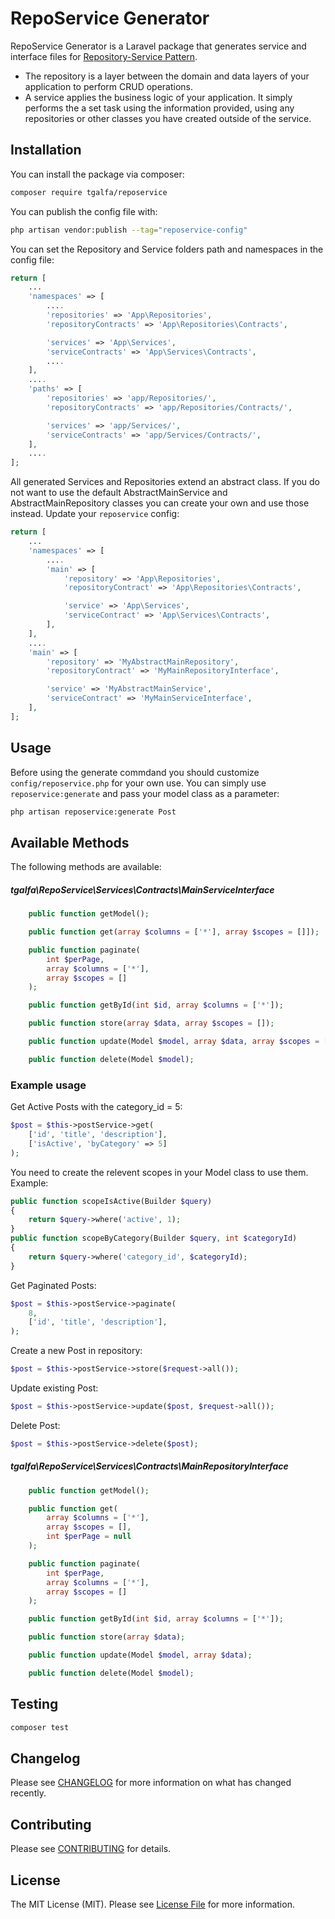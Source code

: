 
# RepoService Generator

RepoService Generator is a Laravel package that generates service and interface files for [Repository-Service Pattern](https://www.vodovnik.com/2015/08/26/repository-and-services-pattern-in-a-multilayered-architecture/).

- The repository is a layer between the domain and data layers of your application to perform CRUD operations.
- A service applies the business logic of your application. It simply performs the a set task using the information provided, using any repositories or other classes you have created outside of the service.

## Installation

You can install the package via composer:

```bash
composer require tgalfa/reposervice
```

You can publish the config file with:
```bash
php artisan vendor:publish --tag="reposervice-config"
```

You can set the Repository and Service folders path and namespaces in the config file:

```php
return [
    ...
    'namespaces' => [
        ....
        'repositories' => 'App\Repositories',
        'repositoryContracts' => 'App\Repositories\Contracts',

        'services' => 'App\Services',
        'serviceContracts' => 'App\Services\Contracts',
        ....
    ],
    ....
    'paths' => [
        'repositories' => 'app/Repositories/',
        'repositoryContracts' => 'app/Repositories/Contracts/',

        'services' => 'app/Services/',
        'serviceContracts' => 'app/Services/Contracts/',
    ],
    ....
];
```
All generated Services and Repositories extend an abstract class.
If you do not want to use the default AbstractMainService and AbstractMainRepository classes you can create your own and use those instead. Update your `reposervice` config:

```php
return [
    ...
    'namespaces' => [
        ....
        'main' => [
            'repository' => 'App\Repositories',
            'repositoryContract' => 'App\Repositories\Contracts',

            'service' => 'App\Services',
            'serviceContract' => 'App\Services\Contracts',
        ],
    ],
    ....
    'main' => [
        'repository' => 'MyAbstractMainRepository',
        'repositoryContract' => 'MyMainRepositoryInterface',

        'service' => 'MyAbstractMainService',
        'serviceContract' => 'MyMainServiceInterface',
    ],
];
```

## Usage

Before using the generate commdand you should customize `config/reposervice.php` for your own use.
You can simply use `reposervice:generate` and pass your model class as a parameter:

``` bash
php artisan reposervice:generate Post
```

## Available Methods

The following methods are available:

##### tgalfa\RepoService\Services\Contracts\MainServiceInterface

```php
    public function getModel();

    public function get(array $columns = ['*'], array $scopes = []]);

    public function paginate(
        int $perPage,
        array $columns = ['*'],
        array $scopes = []
    );

    public function getById(int $id, array $columns = ['*']);

    public function store(array $data, array $scopes = []);

    public function update(Model $model, array $data, array $scopes = []);

    public function delete(Model $model);
```

### Example usage

Get Active Posts with the category_id = 5:
```php
$post = $this->postService->get(
    ['id', 'title', 'description'],
    ['isActive', 'byCategory' => 5]
);
```
You need to create the relevent scopes in your Model class to use them. Example:
```php
public function scopeIsActive(Builder $query)
{
    return $query->where('active', 1);
}
public function scopeByCategory(Builder $query, int $categoryId)
{
    return $query->where('category_id', $categoryId);
}
```

Get Paginated Posts:
```php
$post = $this->postService->paginate(
    8,
    ['id', 'title', 'description'],
);
```

Create a new Post in repository:
```php
$post = $this->postService->store($request->all());
```

Update existing Post:
```php
$post = $this->postService->update($post, $request->all());
```

Delete Post:
```php
$post = $this->postService->delete($post);
```

##### tgalfa\RepoService\Services\Contracts\MainRepositoryInterface
```php
    public function getModel();

    public function get(
        array $columns = ['*'],
        array $scopes = [],
        int $perPage = null
    );

    public function paginate(
        int $perPage,
        array $columns = ['*'],
        array $scopes = []
    );

    public function getById(int $id, array $columns = ['*']);

    public function store(array $data);

    public function update(Model $model, array $data);

    public function delete(Model $model);
```


## Testing

```bash
composer test
```

## Changelog

Please see [CHANGELOG](CHANGELOG.md) for more information on what has changed recently.

## Contributing

Please see [CONTRIBUTING](.github/CONTRIBUTING.md) for details.

## License

The MIT License (MIT). Please see [License File](LICENSE.md) for more information.
